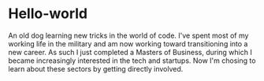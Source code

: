 # Hello-world
An old dog learning new tricks in the world of code.
I've spent most of my working life in the military and am now working toward transitioning into a new career. As such I just completed a Masters of Business, during which I became increasingly interested in the tech and startups. Now I'm chosing to learn about these sectors by getting directly involved.
